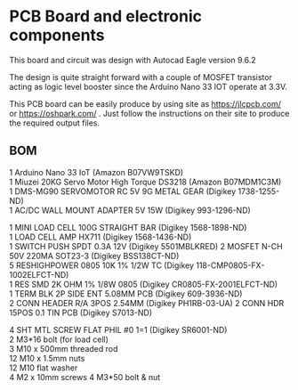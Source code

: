 # PCB Board and electronic components

This board and circuit was design with Autocad Eagle version 9.6.2

The design is quite straight forward with a couple of MOSFET transistor acting as logic level booster since the Arduino Nano 33 IOT operate at 3.3V.

This PCB board can be easily produce by using site as https://jlcpcb.com/ or https://oshpark.com/ . Just follow the instructions on their site to produce the required output files.

## BOM

1 Arduino Nano 33 IoT (Amazon B07VW9TSKD)  
1 Miuzei 20KG Servo Motor High Torque DS3218 (Amazon B07MDM1C3M)  
1 DMS-MG90 SERVOMOTOR RC 5V 9G METAL GEAR (Digikey 1738-1255-ND)  
1 AC/DC WALL MOUNT ADAPTER 5V 15W (Digikey 993-1296-ND)

1 MINI LOAD CELL 100G STRAIGHT BAR (Digikey 1568-1898-ND)  
1 LOAD CELL AMP HX711 (Digikey 1568-1436-ND)  
1 SWITCH PUSH SPDT 0.3A 12V (Digikey 5501MBLKRED)
2 MOSFET N-CH 50V 220MA SOT23-3 (Digikey BSS138CT-ND)  
5 RESHIGHPOWER 0805 10K 1% 1/2W TC (Digikey 118-CMP0805-FX-1002ELFCT-ND)  
1 RES SMD 2K OHM 1% 1/8W 0805 (Digikey CR0805-FX-2001ELFCT-ND)  
1 TERM BLK 2P SIDE ENT 5.08MM PCB (Digikey 609-3936-ND)  
2 CONN HEADER R/A 3POS 2.54MM (Digikey PH1RB-03-UA)
2 CONN HDR 15POS 0.1 TIN PCB (Digikey S7013-ND)

4 SHT MTL SCREW FLAT PHIL #0 1=1 (Digikey SR6001-ND)  
2 M3\*16 bolt (for load cell)  
3 M10 x 500mm threaded rod  
12 M10 x 1.5mm nuts  
12 M10 flat washer  
4 M2 x 10mm screws
4 M3\*50 bolt & nut
